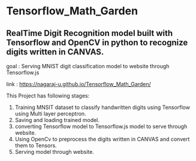 # Tensorflow_Math_Garden

## RealTime Digit Recognition model built with Tensorflow and OpenCV in python to recognize digits written in CANVAS.

goal : Serving MNIST digit classification model to website through Tensorflow.js

link :  https://nagaraj-u.github.io/Tensorflow_Math_Garden/

This Project has following stages:

1. Training MNSIT dataset to classify handwritten digits using Tensorflow using Multi layer perceptron.
2. Saving and loading trained model.
3. converting Tensorflow model to Tensorflow.js model to serve through website.
5. Using OpenCv to preprocess the digits written in CANVAS and convert them to Tensors.
6. Serving model through website.



